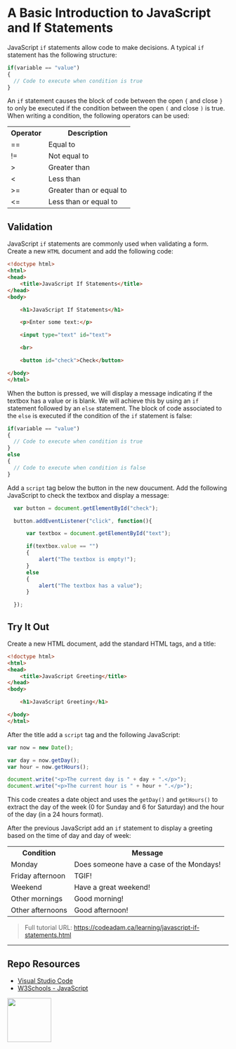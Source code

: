 # A Basic Introduction to JavaScript and If Statements

JavaScript `if` statements allow code to make decisions. A typical `if` statement has the following structure:

```javascript
if(variable == "value")
{
  // Code to execute when condition is true
}
```

An `if` statement causes the block of code between the open `{` and close `}` to only be executed if the condition between the open `(` and close `)` is true. When writing a condition, the following operators can be used:

<table>
<tr><th>Operator</th><th>Description</th></tr>
<tr><td>==</td><td>Equal to</td></tr>
<tr><td>!=</td><td>Not equal to</td></tr>
<tr><td>&gt;</td><td>Greater than</td></tr>
<tr><td>&lt;</td><td>Less than</td></tr>
<tr><td>&gt;=</td><td>Greater than or equal to</td></tr>
<tr><td>&lt;=</td><td>Less than or equal to</td></tr>
</table>

## Validation

JavaScript `if` statements are commonly used when validating a form. Create a new `HTML` document and add the following code:

```html
<!doctype html>
<html>
<head>
    <title>JavaScript If Statements</title>
</head>
<body>

    <h1>JavaScript If Statements</h1>

    <p>Enter some text:</p>

    <input type="text" id="text">

    <br>

    <button id="check">Check</button>

</body>
</html>
```

When the button is pressed, we will display a message indicating if the textbox has a value or is blank. We will achieve this by using an `if` statement followed by an `else` statement. The block of code associated to the `else` is executed if the condition of the `if` statement is false:

```javascript
if(variable == "value")
{
  // Code to execute when condition is true
}
else
{
  // Code to execute when condition is false
}
```

Add a `script` tag below the button in the new doucument. Add the following JavaScript to check the textbox and display a message:

```javascript
  var button = document.getElementById("check");

  button.addEventListener("click", function(){

      var textbox = document.getElementById("text");

      if(textbox.value == "")
      {
          alert("The textbox is empty!");
      }
      else
      {
          alert("The textbox has a value");
      }

  });
```

## Try It Out

Create a new HTML document, add the standard HTML tags, and a title:

```html
<!doctype html>
<html>
<head>
    <title>JavaScript Greeting</title>
</head>
<body>

    <h1>JavaScript Greeting</h1>

</body>
</html>
```

After the title add a `script` tag and the following JavaScript:

```javascript
var now = new Date();

var day = now.getDay();
var hour = now.getHours();

document.write("<p>The current day is " + day + ".</p>");
document.write("<p>The current hour is " + hour + ".</p>");
```

This code creates a date object and uses the `getDay()` and `getHours()` to extract the day of the week (0 for Sunday and 6 for Saturday) and the hour of the day (in a 24 hours format). 

After the previous JavaScript add an `if` statement to display a greeting based on the time of day and day of week:

<table>
<tr><th>Condition</th><th>Message</th></tr>
<tr><td>Monday</td><td>Does someone have a case of the Mondays!</td></tr>
<tr><td>Friday afternoon</td><td>TGIF!</td></tr>
<tr><td>Weekend</td><td>Have a great weekend!</td></tr>
<tr><td>Other mornings</td><td>Good morning!</td></tr>
<tr><td>Other afternoons</td><td>Good afternoon!</td></tr>
</table>

> Full tutorial URL:
> https://codeadam.ca/learning/javascript-if-statements.html

***

## Repo Resources

* [Visual Studio Code](https://code.visualstudio.com/)
* [W3Schools - JavaScript](https://www.w3schools.com/js/)

<a href="https://codeadam.ca">
<img src="https://codeadam.ca/images/code-block.png" width="100">
</a>

